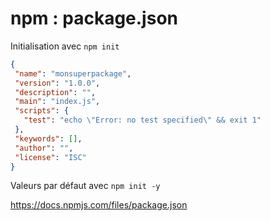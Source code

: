 # npm : package.json

Initialisation avec `npm init`

```json
{
 "name": "monsuperpackage",
 "version": "1.0.0",
 "description": "",
 "main": "index.js",
 "scripts": {
   "test": "echo \"Error: no test specified\" && exit 1"
 },
 "keywords": [],
 "author": "",
 "license": "ISC"
}
```

Valeurs par défaut avec `npm init -y`

https://docs.npmjs.com/files/package.json